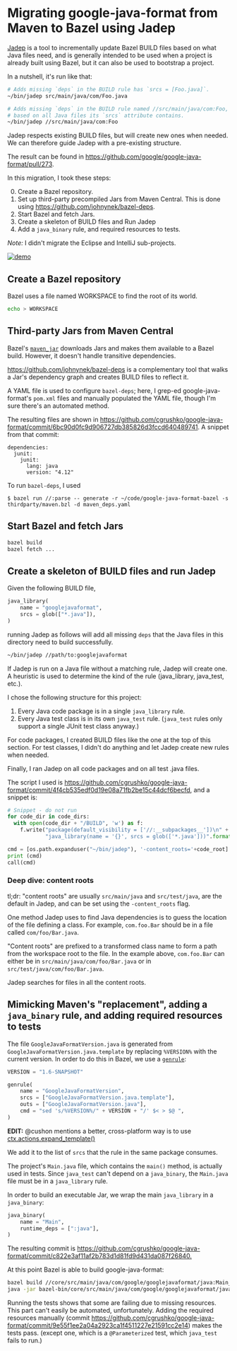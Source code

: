# Migrating google-java-format from Maven to Bazel using Jadep

[Jadep](https://github.com/bazelbuild/tools_jvm_autodeps) is a
tool to incrementally update Bazel BUILD files based on what Java files need, and
is generally intended to be used when a project is already built using Bazel, but
it can also be used to bootstrap a project.

In a nutshell, it's run like that:

```bash
# Adds missing `deps` in the BUILD rule has `srcs = [Foo.java]`.
~/bin/jadep src/main/java/com/Foo.java

# Adds missing `deps` in the BUILD rule named //src/main/java/com:Foo,
# based on all Java files its `srcs` attribute contains.
~/bin/jadep //src/main/java/com:Foo
```

Jadep respects existing BUILD files, but will create new ones when needed. We can
therefore guide Jadep with a pre-existing structure.

The result can be found in <https://github.com/google/google-java-format/pull/273>.

In this migration, I took these steps:

0. Create a Bazel repository.
1. Set up third-party precompiled Jars from Maven Central. This is done using <https://github.com/johnynek/bazel-deps>.
2. Start Bazel and fetch Jars.
3. Create a skeleton of BUILD files and Run Jadep
4. Add a `java_binary` rule, and required resources to tests.

_Note:_ I didn't migrate the Eclipse and IntelliJ sub-projects.

[![demo](https://asciinema.org/a/fQQNXgUwXUohnLeqmeoL2Llg7.png)](https://asciinema.org/a/fQQNXgUwXUohnLeqmeoL2Llg7?autoplay=1)

## Create a Bazel repository

Bazel uses a file named WORKSPACE to find the root of its world.

```bash
echo > WORKSPACE
```

## Third-party Jars from Maven Central

Bazel's [`maven_jar`](https://docs.bazel.build/versions/master/be/workspace.html#maven_jar) downloads Jars and makes them available to a Bazel build. However, it doesn't handle transitive dependencies.

<https://github.com/johnynek/bazel-deps> is a complementary tool that walks a Jar's dependency graph and creates BUILD files to reflect it.

A YAML file is used to configure `bazel-deps`; here, I grep-ed google-java-format's `pom.xml` files and manually
populated the YAML file, though I'm sure there's an automated method.

The resulting files are shown in <https://github.com/cgrushko/google-java-format/commit/6bc90d0fc9d906727db385826d3fccd640489741>.
A snippet from that commit:

```
dependencies:
  junit:
    junit:
      lang: java
      version: "4.12"
```

To run `bazel-deps`, I used

    $ bazel run //:parse -- generate -r ~/code/google-java-format-bazel -s thirdparty/maven.bzl -d maven_deps.yaml

## Start Bazel and fetch Jars

```bash
bazel build
bazel fetch ...
```

## Create a skeleton of BUILD files and run Jadep

Given the following BUILD file,

```python
java_library(
    name = "googlejavaformat",
    srcs = glob(["*.java"]),
)
```

running Jadep as follows will add all missing `deps` that the Java files in this
directory need to build successfully.

```bash
~/bin/jadep //path/to:googlejavaformat
```

If Jadep is run on a Java file without a matching rule, Jadep will create one.
A heuristic is used to determine the kind of the rule (java_library, java_test, etc.).

I chose the following structure for this project:

1. Every Java code package is in a single `java_library` rule.
2. Every Java test class is in its own `java_test` rule. (`java_test` rules only support a single JUnit test class anyway.)

For code packages, I created BUILD files like the one at the top of this section.
For test classes, I didn't do anything and let Jadep create new rules when needed.

Finally, I ran Jadep on all code packages and on all test .java files.

The script I used is https://github.com/cgrushko/google-java-format/commit/4f4cb535edf0d19e08a71fb2be15c44dcf6becfd, and a snippet is:

```python
# Snippet - do not run
for code_dir in code_dirs:
  with open(code_dir + "/BUILD", 'w') as f:
    f.write("package(default_visibility = ['//:__subpackages__'])\n" +
            "java_library(name = '{}', srcs = glob(['*.java']))".format(os.path.basename(code_dir)))

cmd = [os.path.expanduser("~/bin/jadep"), '-content_roots='+code_root] + ['//'+x for x in code_dirs]
print (cmd)
call(cmd)
```

### Deep dive: content roots

tl;dr: "content roots" are usually `src/main/java` and `src/test/java`, are
the default in Jadep, and can be set using the `-content_roots` flag.

One method Jadep uses to find Java dependencies is to guess the location of the
file defining a class. For example, `com.foo.Bar` should be in a file called
`com/foo/Bar.java`.

"Content roots" are prefixed to a transformed class name to form a path from the
workspace root to the file. In the example above, `com.foo.Bar` can either be in
`src/main/java/com/foo/Bar.java` or in `src/test/java/com/foo/Bar.java`.

Jadep searches for files in all the content roots.

## Mimicking Maven's "replacement", adding a `java_binary` rule, and adding required resources to tests

The file `GoogleJavaFormatVersion.java` is generated from `GoogleJavaFormatVersion.java.template`
by replacing `%VERSION%` with the current version. In order to do this in Bazel, we use a [`genrule`](https://docs.bazel.build/versions/master/be/general.html#genrule):

```python
VERSION = "1.6-SNAPSHOT"

genrule(
    name = "GoogleJavaFormatVersion",
    srcs = ["GoogleJavaFormatVersion.java.template"],
    outs = ["GoogleJavaFormatVersion.java"],
    cmd = "sed 's/%VERSION%/" + VERSION + "/' $< > $@ ",
)
```

**EDIT:** @cushon mentions a better, cross-platform way is to use [ctx.actions.expand_template()](https://docs.bazel.build/versions/master/skylark/lib/actions.html#expand_template)

We add it to the list of `srcs` that the rule in the same package consumes.

The project's `Main.java` file, which contains the `main()` method, is actually
used in tests. Since `java_test` can't depend on a `java_binary`, the `Main.java`
file must be in a `java_library` rule.

In order to build an executable Jar, we wrap the main `java_library` in a `java_binary`:

```python
java_binary(
    name = "Main",
    runtime_deps = [":java"],
)
```

The resulting commit is <https://github.com/cgrushko/google-java-format/commit/c822e3af11af2b783d1d81fd9d431da087f26840.>

At this point Bazel is able to build google-java-format:

```bash
bazel build //core/src/main/java/com/google/googlejavaformat/java:Main_deploy.jar
java -jar bazel-bin/core/src/main/java/com/google/googlejavaformat/java/Main_deploy.jar
```

Running the tests shows that some are failing due to missing resources. This part
can't easily be automated, unfortunately.  Adding the required resources manually (commit <https://github.com/cgrushko/google-java-format/commit/9e55f1ee2a04a2923ca1f4511227e21591cc2e14>) makes the tests pass.
(except one, which is a `@Parameterized` test, which `java_test` fails to run.)
